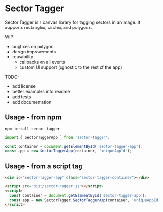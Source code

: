 # Sector Tagger

Sector Tagger is a canvas library for tagging sectors in an image. It supports rectangles, circles, and polygons.

WIP:
* bugfixes on polygon
* design improvements
* reusability
    * callbacks on all events
    * custom UI support (agnostic to the rest of the app)

TODO:
* add license
* better examples into readme
* add tests
* add documentation


## Usage - from npm

```bash
npm install sector-tagger
```

```js
import { SectorTaggerApp } from 'sector-tagger';

const container = document.getElementById('sector-tagger-app');
const app = new SectorTaggerApp(container, 'uniqueAppId');
```


## Usage - from a script tag

```html
<div id="sector-tagger-app" class="sector-tagger-container"></div>

<script src="dist/sector-tagger.js"></script>
<script>
  const container = document.getElementById('sector-tagger-app');
  const app = new SectorTagger.SectorTaggerApp(container, 'uniqueAppId');
</script>
```
